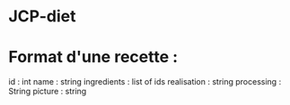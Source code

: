 # JCP-diet

# Format d'une recette :
id : int
name : string
ingredients : list of ids
realisation : string
processing : String
picture : string

